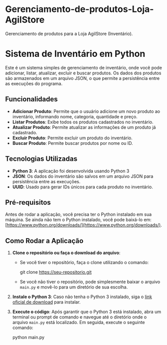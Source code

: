 # Gerenciamento-de-produtos-Loja-AgilStore
Gerenciamento de produtos para a Loja AgilStore (Inventário).

# Sistema de Inventário em Python

Este é um sistema simples de gerenciamento de inventário, onde você pode adicionar, listar, atualizar, excluir e buscar produtos. Os dados dos produtos são armazenados em um arquivo JSON, o que permite a persistência entre as execuções do programa.

## Funcionalidades
- **Adicionar Produto**: Permite que o usuário adicione um novo produto ao inventário, informando nome, categoria, quantidade e preço.
- **Listar Produtos**: Exibe todos os produtos cadastrados no inventário.
- **Atualizar Produto**: Permite atualizar as informações de um produto já cadastrado.
- **Excluir Produto**: Permite excluir um produto do inventário.
- **Buscar Produto**: Permite buscar produtos por nome ou ID.

## Tecnologias Utilizadas
- **Python 3**: A aplicação foi desenvolvida usando Python 3
- **JSON**: Os dados do inventário são salvos em um arquivo JSON para persistência entre as execuções.
- **UUID**: Usado para gerar IDs únicos para cada produto no inventário.

## Pré-requisitos
Antes de rodar a aplicação, você precisa ter o Python instalado em sua máquina. Se ainda não tem o Python instalado, você pode baixá-lo em: [https://www.python.org/downloads/](https://www.python.org/downloads/).

## Como Rodar a Aplicação

1. **Clone o repositório ou faça o download do arquivo**:
   - Se você tiver o repositório, faça o clone utilizando o comando:
     
     git clone https://seu-repositorio.git
     
   - Se você não tiver o repositório, pode simplesmente baixar o arquivo `main.py` e movê-lo para um diretório de sua escolha.

2. **Instale o Python 3**:
   Caso não tenha o Python 3 instalado, siga o [link oficial de download](https://www.python.org/downloads/) para instalar.

3. **Execute o código**:
   Após garantir que o Python 3 está instalado, abra um terminal ou prompt de comando e navegue até o diretório onde o arquivo `main.py` está localizado. Em seguida, execute o seguinte comando:
   
   python main.py
